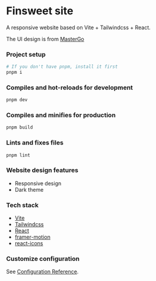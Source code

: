 # Finsweet site

A responsive website based on Vite + Tailwindcss + React.

The UI design is from [MasterGo](https://mastergo.com/)

### Project setup

```bash
# If you don't have pnpm, install it first
pnpm i
```

### Compiles and hot-reloads for development

```bash
pnpm dev
```

### Compiles and minifies for production

```bash
pnpm build
```

### Lints and fixes files

```bash
pnpm lint
```

### Website design features

- Responsive design
- Dark theme

### Tech stack

- [Vite](https://vitejs.dev/)
- [Tailwindcss](https://tailwindcss.com/)
- [React](https://reactjs.org/)
- [framer-motion](https://motion.framer.wiki/)
- [react-icons](https://react-icons.github.io/react-icons/)

### Customize configuration

See [Configuration Reference](https://vitejs.dev/config/).

